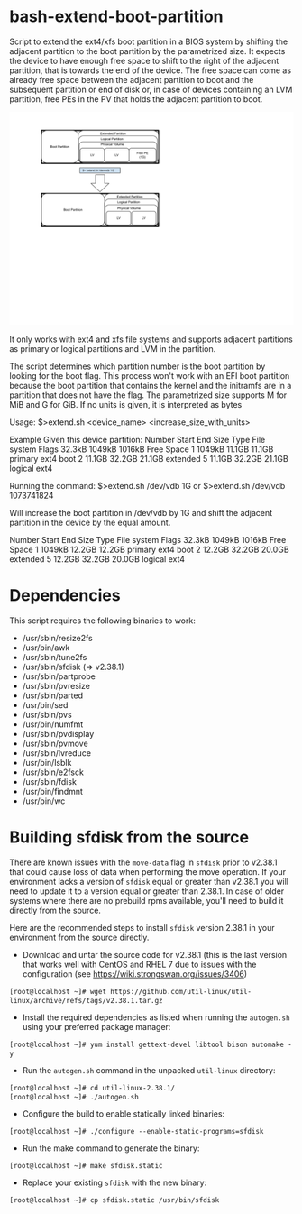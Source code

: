# bash-extend-boot-partition
Script to extend the ext4/xfs boot partition in a BIOS system by shifting the adjacent partition to the boot partition by the parametrized size.
It expects the device to have enough free space to shift to the right of the adjacent partition, that is towards the end of the device. The free space
can come as already free space between the adjacent partition to boot and the subsequent partition or end of disk or, in case of devices containing an LVM partition,
free PEs in the PV that holds the adjacent partition to boot.


<img src="./extend_boot_partition_with_LVM.svg">

It only works with ext4 and xfs file systems and supports adjacent partitions as primary or logical partitions and LVM in the partition.

The script determines which partition number is the boot partition by looking for the boot flag.
This process won't work with an EFI boot partition because the boot partition that contains the kernel and the initramfs are in a partition that does not have the flag.
The parametrized size supports M for MiB and G for GiB. If no units is given, it is interpreted as bytes

Usage: $>extend.sh <device_name> <increase_size_with_units>

Example
 Given this device partition:
   Number  Start   End     Size    Type      File system  Flags
           32.3kB  1049kB  1016kB            Free Space
   1       1049kB  11.1GB  11.1GB  primary   ext4         boot
   2       11.1GB  32.2GB  21.1GB  extended
   5       11.1GB  32.2GB  21.1GB  logical   ext4

 Running the command:
   $>extend.sh /dev/vdb 1G
 or
   $>extend.sh /dev/vdb 1073741824

 Will increase the boot partition in /dev/vdb by 1G and shift the adjacent partition in the device by the equal amount.

   Number  Start   End     Size    Type      File system  Flags
           32.3kB  1049kB  1016kB            Free Space
   1       1049kB  12.2GB  12.2GB  primary   ext4         boot
   2       12.2GB  32.2GB  20.0GB  extended
   5       12.2GB  32.2GB  20.0GB  logical   ext4 


# Dependencies
This script requires the following binaries to work:
* /usr/sbin/resize2fs
* /usr/bin/awk
* /usr/sbin/tune2fs
* /usr/sbin/sfdisk (=> v2.38.1)
* /usr/sbin/partprobe
* /usr/sbin/pvresize
* /usr/sbin/parted
* /usr/bin/sed
* /usr/sbin/pvs
* /usr/bin/numfmt
* /usr/sbin/pvdisplay
* /usr/sbin/pvmove
* /usr/sbin/lvreduce
* /usr/bin/lsblk
* /usr/sbin/e2fsck
* /usr/sbin/fdisk
* /usr/bin/findmnt
* /usr/bin/wc

# Building sfdisk from the source
There are known issues with the `move-data` flag in `sfdisk` prior to v2.38.1 that could cause loss of data when performing the move operation. If your environment lacks a version of `sfdisk` equal or greater than v2.38.1 you will need to update it to a version equal or greater than 2.38.1. In case of older systems where there are no prebuild rpms available, you'll need to build it directly from the source.  

Here are the recommended steps to install `sfdisk` version 2.38.1 in your environment from the source directly.

* Download and untar the source code for v2.38.1 (this is the last version that works well with CentOS and RHEL 7 due to issues with the configuration (see https://wiki.strongswan.org/issues/3406)
```
[root@localhost ~]# wget https://github.com/util-linux/util-linux/archive/refs/tags/v2.38.1.tar.gz
```

* Install the required dependencies as listed when running the `autogen.sh` using your preferred package manager:
```
[root@localhost ~]# yum install gettext-devel libtool bison automake -y
```

* Run the `autogen.sh` command in the unpacked `util-linux` directory:
```
[root@localhost ~]# cd util-linux-2.38.1/
[root@localhost ~]# ./autogen.sh
```

* Configure the build to enable statically linked binaries:
```
[root@localhost ~]# ./configure --enable-static-programs=sfdisk
```

* Run the make command to generate the binary:
```
[root@localhost ~]# make sfdisk.static
```

* Replace your existing `sfdisk` with the new binary:
```
[root@localhost ~]# cp sfdisk.static /usr/bin/sfdisk
```
